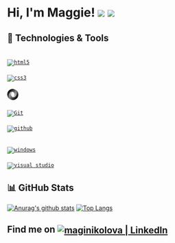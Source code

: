 # Hi, I'm Maggie! <img src="https://media.giphy.com/media/mGcNjsfWAjY5AEZNw6/giphy.gif" width="50"> <img src="https://raw.githubusercontent.com/MartinHeinz/MartinHeinz/master/wave.gif" width="30px"> 

## 🔧 Technologies & Tools
[<code>
<img alt="html5" width="26px" src="https://img.icons8.com/color/240/000000/html-5.png">
</code>](https://developer.mozilla.org/en-US/docs/Web/HTML)
[<code>
<img alt="css3" width="26px" src="https://img.icons8.com/color/240/000000/css3.png">
</code>](https://developer.mozilla.org/en-US/docs/Web/CSS)
[<code>
<img alt="json" width="26px" src="https://raw.githubusercontent.com/github/explore/80688e429a7d4ef2fca1e82350fe8e3517d3494d/topics/json/json.png">
</code>](https://www.json.org/json-en.html)
[<code>
<img alt="Git" width="26px" src="https://img.icons8.com/color/240/000000/git.png">
</code>](https://git-scm.com/)
[<code>
<img alt="github" width="26px" src="https://img.icons8.com/ios-glyphs/240/000000/github.png">
</code>](https://github.com/)

[<code>
<img alt="windows" width="26px" src="https://img.icons8.com/color/240/000000/windows-10.png">
</code>](https://www.microsoft.com/en-us/windows)
[<code>
<img alt="visual studio" width="26px" src="https://img.icons8.com/fluent/240/000000/visual-studio-2019.png" />
</code>](https://code.visualstudio.com/)

## 📊 GitHub Stats

[![Anurag's github stats](https://github-readme-stats.vercel.app/api?username=maginikolova&theme=nightowl)](https://github.com/anuraghazra/github-readme-stats)
[![Top Langs](https://github-readme-stats.vercel.app/api/top-langs/?username=maginikolova&layout=compact&theme=nightowl)](https://github.com/anuraghazra/github-readme-stats)

## Find me on [<img align="center" alt="maginikolova | LinkedIn" height="22px" src="https://cdn.jsdelivr.net/npm/simple-icons@v3/icons/linkedin.svg" />][linkedin]




<!--
**maginikolova/maginikolova** is a ✨ _special_ ✨ repository because its `README.md` (this file) appears on your GitHub profile.

Here are some ideas to get you started:

- 🔭 I’m currently working on ...
- 🌱 I’m currently learning ...
- 👯 I’m looking to collaborate on ...
- 🤔 I’m looking for help with ...
- 💬 Ask me about ...
- 📫 How to reach me: ...
- 😄 Pronouns: ...
- ⚡ Fun fact: ...
-->

[linkedin]: https://www.linkedin.com/in/maginikolova
